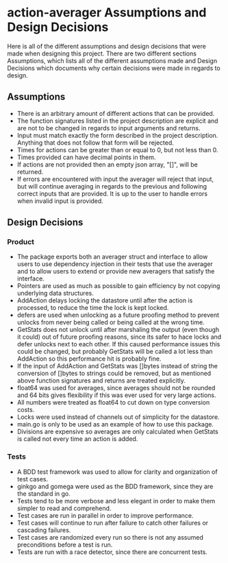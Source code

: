 # action-averager Assumptions and Design Decisions

Here is all of the different assumptions and design decisions that were
made when designing this project. There are two different sections Assumptions,
which lists all of the different assumptions made and Design Decisions which
documents why certain decisions were made in regards to design.

## Assumptions

* There is an arbitrary amount of different actions that can be provided.
* The function signatures listed in the project description are explicit and
are not to be changed in regards to input arguments and returns.
* Input must match exactly the form described in the project description.
Anything that does not follow that form will be rejected.
* Times for actions can be greater than or equal to 0, but not less than 0.
* Times provided can have decimal points in them.
* If actions are not provided then an empty json array, "[]", will be returned.
* If errors are encountered with input the averager will reject that input,
but will continue averaging in regards to the previous and following correct
inputs that are provided. It is up to the user to handle errors when invalid
input is provided.

## Design Decisions

### Product

* The package exports both an averager struct and interface to allow users to
use dependency injection in their tests that use the averager and to allow
users to extend or provide new averagers that satisfy the interface.
* Pointers are used as much as possible to gain efficiency by not copying
underlying data structures.
* AddAction delays locking the datastore until after the action is processed,
to reduce the time the lock is kept locked.
* defers are used when unlocking as a future proofing method to prevent unlocks
from never being called or being called at the wrong time.
* GetStats does not unlock until after marshaling the output (even though it
could) out of future proofing reasons, since its safer to hace locks and defer unlocks
next to each other. If this caused performance issues this could be changed, but
probably GetStats will be called a lot less than AddAction so this performance
hit is probably fine.
* If the input of AddAction and GetStats was []bytes instead of string the
conversion of []bytes to strings could be removed, but as mentioned above
function signatures and returns are treated explicitly.
* float64 was used for averages, since averages should not be rounded and 64
bits gives flexibility if this was ever used for very large actions.
* All numbers were treated as float64 to cut down on type conversion costs.
* Locks were used instead of channels out of simplicity for the datastore.
* main.go is only to be used as an example of how to use this package.
* Divisions are expensive so averages are only calculated when GetStats is
called not every time an action is added.

### Tests

* A BDD test framework was used to allow for clarity and organization of test
cases.
* ginkgo and gomega were used as the BDD framework, since they are the
standard in go.
* Tests tend to be more verbose and less elegant in order to make them simpler
to read and comprehend.
* Test cases are run in parallel in order to improve performance.
* Test cases will continue to run after failure to catch other failures or
cascading failures.
* Test cases are randomized every run so there is not any assumed
preconditions before a test is run.
* Tests are run with a race detector, since there are concurrent tests.
